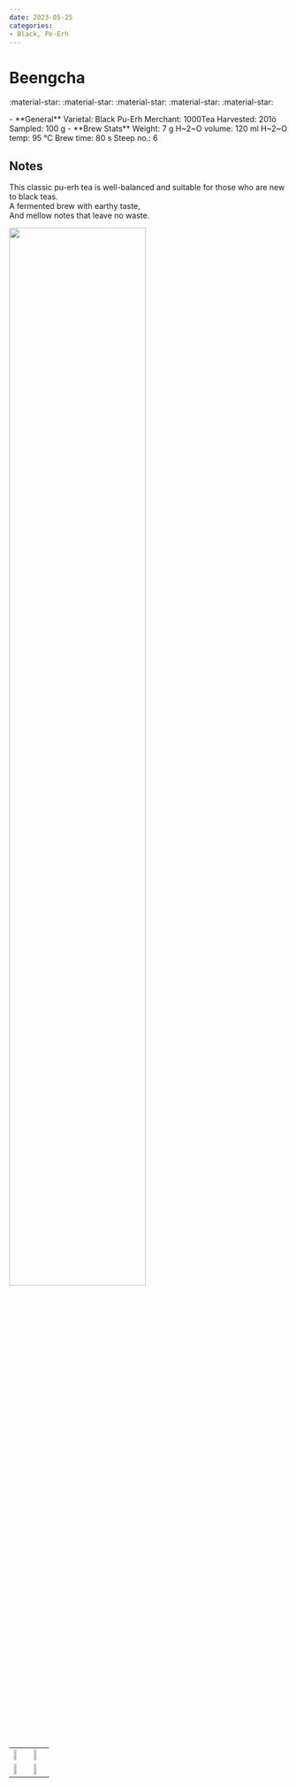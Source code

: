 ```yaml
---
date: 2023-05-25
categories:
- Black, Pe-Erh
---
```

# Beengcha

:material-star: :material-star: :material-star: :material-star: :material-star:

<div class="grid cards" markdown>
- **General**  
Varietal: Black Pu-Erh
Merchant: 1000Tea  
Harvested: 201ö  
Sampled: 100 g  
- **Brew Stats**  
Weight: 7 g   
H~2~O volume: 120 ml  
H~2~O temp: 95 °C   
Brew time: 80 s  
Steep no.: 6  
</div>

## Notes
This classic pu-erh tea is well-balanced and suitable for those who are new to black teas.  
A fermented brew with earthy taste,  
And mellow notes that leave no waste.

<img src="/img/wheel/beengcha.svg" width="70%"></img>
<!-- more -->
<table>
    <tr>
        <td><img src="/img/gallery/beengcha.jpeg" width="50%"/></td>
        <td><img src="/img/gallery/beengcha_2.jpeg" width="50%"/></td>
    </tr>
   <tr>
        <td><img src="/img/gallery/beengcha_3.jpeg" width="50%"/></td>
        <td><img src="/img/gallery/beengcha_4.jpeg" width="50%"/></td>
    </tr>
</table>





<div style="visibility: hidden">
................................................................................................................................................................................................
</div>


